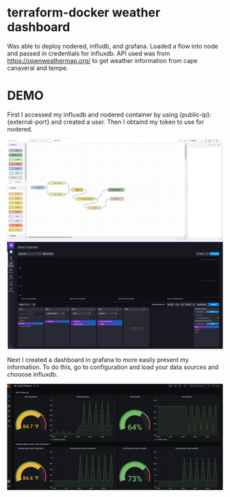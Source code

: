 # terraform-docker weather dashboard

Was able to deploy nodered, infludb, and grafana. Loaded a flow into node and passed in credentials for influxdb. API used was from https://openweathermap.org/ to get weather information from cape canaveral and tempe.

# DEMO

First I accessed my influxdb and nodered container by using {public-ip}:{external-port} and created a user. Then I obtaind my token to use for nodered. 

![](Screenshots/99e188a7cdbc37c2dda5b02515fb7401.png)
![](Screenshots/4657d9e58c1b1cabf68b9e457eb07f4b.png)

Next I created a dashboard in grafana to more easily present my information. To do this, go to configuration and load your data sources and chooose influxdb.

![](Screenshots/a8ba855bcff7b17dc799c0f5cea12ce9.png)
